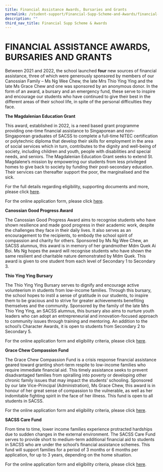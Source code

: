 ```yaml
---
title: Financial Assistance Awards, Bursaries and Grants
permalink: /student-support/Financial-Supp-Scheme-and-Awards/financial-assistance-awards/
description: ""
third_nav_title: Financial Supp Scheme & Awards
---
```

# FINANCIAL ASSISTANCE AWARDS, BURSARIES AND GRANTS

Between 2021 and 2022, the school launched **four** new sources of financial assistance, three of which were generously sponsored by members of our Canossian Family – Ms Ng Wee Chew, the late Mrs Thio Ying Ying and the late Ms Grace Chew and one was sponsored by an anonymous donor. In the form of an award, a bursary and an emergency fund, these serve to inspire and encourage our students who have continued to give their best in the different areas of their school life, in spite of the personal difficulties they face.

**The Magdalenian Education Grant**

This award, established in 2022, is a need based grant programme providing one-time financial assistance to Singaporean and non-Singaporean graduates of SACSS to complete a full-time NITEC certification or polytechnic diploma that develop their skills for employment in the area of social services which in turn, contributes to the dignity and well-being of society, including children and youth, people with disabilities and special needs, and seniors. The Magdalenian Education Grant seeks to extend St. Magdalene’s mission by empowering our students from less privileged homes to give back to society by funding their post-secondary education. Their services can thereafter support the poor, the marginalised and the sick.

For the full details regarding eligibility, supporting documents and more, please click [here](https://stanthonyscanossiansec.moe.edu.sg/wp-content/uploads/2021/12/Magdalenian-Education-Grant-Full-Details_15Dec.pdf).

For the online application form, please click [here](https://forms.zohopublic.com/SACSS/form/StMagdalenesFund/formperma/jqAWMs4sLEvbxn_X_kaQN3IH4m1-5u8L0n5F0J79obI).

**Canossian Good Progress Award**

The Canossian Good Progress Award aims to recognise students who have shown resilience and made good progress in their academic work, despite the challenges they face in their daily lives. It also serves as an encouragement to the recipients, to embody the school spirit of compassion and charity for others. Sponsored by Ms Ng Wee Chew, an SACSS alumnus, this award is in memory of her grandmother Mdm Quek Ai Boi. Ms Ng hopes the award will recognise students who have shown the same resilient and charitable nature demonstrated by Mdm Quek. This award is given to one student from each level of Secondary 1 to Secondary 3.

**Thio Ying Ying Bursary**

The Thio Ying Ying Bursary serves to dignify and encourage active volunteerism in students from low-income families. Through this bursary, the school hopes to instil a sense of gratitude in our students, to inspire them to be gracious and to strive for greater achievements benefiting themselves and the community. Sponsored by the family of the late Mrs Thio Ying Ying, an SACSS alumnus, this bursary also aims to nurture youth leaders who can adopt an entrepreneurial and innovation-focused approach to community issues through training and mentoring. An addition to the school’s Character Awards, it is open to students from Secondary 2 to Secondary 5.

For the online application form and eligibility criteria, please click [here](https://forms.zohopublic.com/SACSS/form/ThioYingYingBursaryAward/formperma/mHtR3ElABmaNFyAEpn_OPvYLIuA5wqZzK3x-WS019ic).

**Grace Chew Compassion Fund**

The Grace Chew Compassion Fund is a crisis response financial assistance geared toward granting short-term respite to low-income families who require immediate financial aid. This timely assistance seeks to prevent disadvantaged families from spiralling into poverty or developing other chronic family issues that may impact the students’ schooling. Sponsored by our late Vice-Principal (Administration), Ms Grace Chew, this award is in honour of her great sense of compassion to the vulnerable, as well as her indomitable fighting spirit in the face of her illness. This fund is open to all students in SACSS.

For the online application form and eligibility criteria, please click [here](https://forms.zohopublic.com/SACSS/form/GraceChewCompassionFund/formperma/PKTN7nmOdF6mLaLQjeGaIbsDXF5QnUrHHmdOkDOgslw).

**SACSS Care Fund**

From time to time, lower income families experience protracted hardships due to sudden changes in the external environment. The SACSS Care Fund serves to provide short to medium-term additional financial aid to students in SACSS who are under the school’s financial assistance schemes. This fund will support families for a period of 3 months or 6 months per application, for up to 3 years, depending on the home situation.

For the online application form and eligibility criteria, please click [here](https://forms.zohopublic.com/SACSS/form/SACSSCareFund/formperma/ZgBZAiudYa1OtrjflBS1H9u_jo2RMd64DbTyCkAQ530).